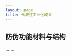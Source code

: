 ```yaml
---
layout: page
title: 代表性工业化成果
---
```

<!--
 * @Author: Conghao Wong
 * @Date: 2023-03-08 19:13:03
 * @LastEditors: Conghao Wong
 * @LastEditTime: 2023-03-08 19:35:28
 * @Description: file content
 * @Github: https://cocoon2wong.github.io
 * Copyright 2023 Conghao Wong, All Rights Reserved.
-->

## 防伪功能材料与结构

.......